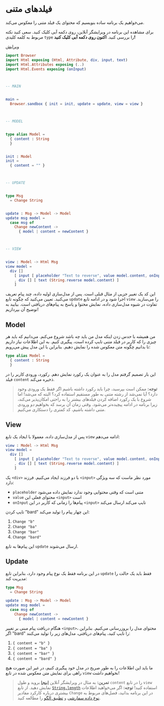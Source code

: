 # فیلدهای متنی

می‌خواهیم یک برنامه ساده بنویسیم که محتوای یک فیلد متنی را معکوس می‌کند.

برای مشاهده این برنامه در ویرایشگر آنلاین، روی دکمه آبی کلیک کنید. سعی کنید نکته مربوط به کلمه کلیدی `type` را بررسی کنید. **اکنون روی دکمه آبی کلیک کنید!**

<div class="edit-link"><a href="https://elm-lang.org/examples/text-fields">ویرایش</a></div>

```elm
import Browser
import Html exposing (Html, Attribute, div, input, text)
import Html.Attributes exposing (..)
import Html.Events exposing (onInput)



-- MAIN


main =
  Browser.sandbox { init = init, update = update, view = view }



-- MODEL


type alias Model =
  { content : String
  }


init : Model
init =
  { content = "" }



-- UPDATE


type Msg
  = Change String


update : Msg -> Model -> Model
update msg model =
  case msg of
    Change newContent ->
      { model | content = newContent }



-- VIEW


view : Model -> Html Msg
view model =
  div []
    [ input [ placeholder "Text to reverse", value model.content, onInput Change ] []
    , div [] [ text (String.reverse model.content) ]
    ]
```

این کد یک تغییر جزیی از مثال قبلی است. پس از مدل‌سازی اولیه داده، چند پیام تعریف می‌کنید. تعیین می‌کنید که چگونه تابع `update` اجرا شود و در ادامه تابع `view` را می‌سازید. تفاوت در شیوه مدل‌سازی داده، نمایش محتوا و پاسخ به پیام‌های دریافتی است. بیایید به توضیح آن بپردازیم!

## Model

من همیشه با حدس زدن اینکه مدل من باید چه باشد شروع می‌کنم. می‌دانیم که باید هر چیزی را که کاربر در فیلد متنی تایپ کرده است، پیگیری کنیم. به این اطلاعات نیاز داریم تا بدانیم چگونه متن معکوس شده را نمایش دهیم. بنابراین با این مدل پیش می‌رویم:

```elm
type alias Model =
  { content : String
  }
```

این بار تصمیم گرفتم مدل را به عنوان یک رکورد نمایش دهم. رکورد، ورودی کاربر را در فیلد `content` ذخیره می‌کند.

> **توجه:** ممکن است بپرسید، چرا باید رکورد داشته باشیم اگر فقط یک ورودی وجود دارد؟ آیا نمی‌شد از رشته متنی به طور مستقیم استفاده کرد؟ البته که می‌شد! اما شروع با یک رکورد اضافه کردن فیلدهای بیشتر را به راحتی امکان‌پذیر می‌کند، زیرا برنامه در ادامه پیچیده‌تر می‌شود. وقتی زمان آن برسد که بخواهیم *دو* ورودی متنی داشته باشیم، کد کمتری را دستکاری می‌کنیم.

## View

پس از مدل‌سازی داده، معمولا با ایجاد یک تابع `view` ادامه می‌دهم:

```elm
view : Model -> Html Msg
view model =
  div []
    [ input [ placeholder "Text to reverse", value model.content, onInput Change ] []
    , div [] [ text (String.reverse model.content) ]
    ]
```

یک `<div>` با دو فرزند ایجاد می‌کنیم. فرزند `<input>` مورد نظر ماست که سه ویژگی دارد:

- `placeholder` متنی است که وقتی محتوایی وجود ندارد نمایش داده می‌شود
- `value` محتوای فعلی این `<input>` است
- `onInput` پیام‌ها را زمانی که کاربر در این `<input>` تایپ می‌کند ارسال می‌کند

تایپ کردن "bard" این چهار پیام را تولید می‌کند:

1. `Change "b"`
2. `Change "ba"`
3. `Change "bar"`
4. `Change "bard"`

این پیام‌ها به تابع `update` ارسال می‌شوند.

## Update

در این برنامه فقط یک نوع پیام وجود دارد، بنابراین تابع `update` فقط باید یک حالت را مدیریت کند:

```elm
type Msg
  = Change String

update : Msg -> Model -> Model
update msg model =
  case msg of
    Change newContent ->
      { model | content = newContent }
```

هنگام دریافت پیام مبنی بر تغییر `<input>`، محتوای مدل را بروزرسانی می‌کنیم. بنابراین اگر "bard" را تایپ کنید، پیام‌های دریافتی، مدل‌های زیر را تولید می‌کنند:

1. `{ content = "b" }`
2. `{ content = "ba" }`
3. `{ content = "bar" }`
4. `{ content = "bard" }`

ما باید این اطلاعات را به طور صریح در مدل خود پیگیری کنیم، در غیر این صورت هیچ راهی برای نمایش متن معکوس شده در تابع `view` نخواهیم داشت!

> **تمرین:** به مثال در ویرایشگر آنلاین [اینجا](https://elm-lang.org/examples/text-fields) بروید و طول `content` را در تابع `view` نمایش دهید. از تابع [`String.length`](https://package.elm-lang.org/packages/elm/core/latest/String#length) استفاده کنید!
> **توجه:** اگر می‌خواهید اطلاعات بیشتری درباره کارکرد مقادیر `Change` در این برنامه بدانید، فصل‌های مربوط به [نوع داده سفارشی](../types/custom_types.md) و [تطبیق الگو](../types/pattern_matching.md) را مطالعه کنید.